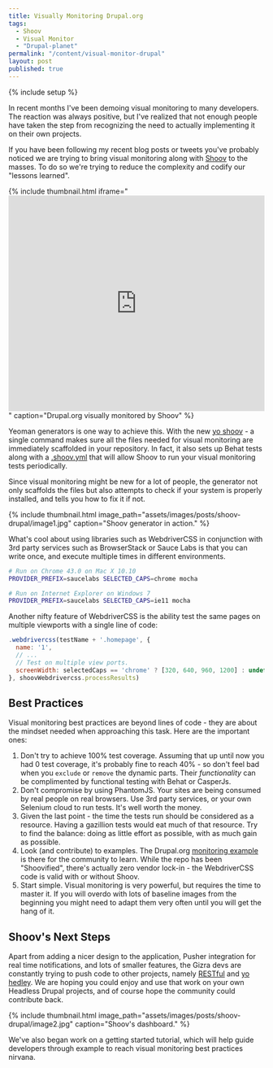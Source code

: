 ```yaml
---
title: Visually Monitoring Drupal.org
tags:
  - Shoov
  - Visual Monitor
  - "Drupal-planet"
permalink: "/content/visual-monitor-drupal"
layout: post
published: true
---
```


{% include setup %}

In recent months I've been demoing visual monitoring to many developers. The reaction was always positive, but I've realized that not enough people have taken the step from recognizing the need to actually implementing it on their own projects.

If you have been following my recent blog posts or tweets you've probably noticed we are trying to bring visual monitoring along with [Shoov](http://shoov.io) to the masses. To do so we're trying to reduce the complexity and codify our "lessons learned".

{% include thumbnail.html  iframe="<iframe src='http://gfycat.com/ifr/FrailVioletEmperorpenguin' frameborder='0' scrolling='no' width='100%' height='424' style='-webkit-backface-visibility: hidden;-webkit-transform: scale(1);' ></iframe>" caption="Drupal.org visually monitored by Shoov" %}

Yeoman generators is one way to achieve this. With the new [yo shoov](https://www.npmjs.com/package/generator-shoov) - a single command makes sure all the files needed for visual monitoring are immediately scaffolded in your repository. In fact, it also sets up Behat tests along with a [.shoov.yml](https://github.com/Gizra/drupal.org-shoov/blob/master/.shoov.yml) that will allow Shoov to run your visual monitoring tests periodically.

Since visual monitoring might be new for a lot of people, the generator not only scaffolds the files but also attempts to check if your system is properly installed, and tells you how to fix it if not.

{% include thumbnail.html  image_path="assets/images/posts/shoov-drupal/image1.jpg" caption="Shoov generator in action." %}

<!-- more -->

What's cool about using libraries such as WebdriverCSS in conjunction with 3rd party services such as BrowserStack or Sauce Labs is that you can write once, and execute multiple times in different environments.

```bash
# Run on Chrome 43.0 on Mac X 10.10
PROVIDER_PREFIX=saucelabs SELECTED_CAPS=chrome mocha

# Run on Internet Explorer on Windows 7
PROVIDER_PREFIX=saucelabs SELECTED_CAPS=ie11 mocha
```

Another nifty feature of WebdriverCSS is the ability test the same pages on multiple viewports with a single line of code:

```javascript
.webdrivercss(testName + '.homepage', {
  name: '1',
  // ...
  // Test on multiple view ports.
  screenWidth: selectedCaps == 'chrome' ? [320, 640, 960, 1200] : undefined,
}, shoovWebdrivercss.processResults)
```

## Best Practices

Visual monitoring best practices are beyond lines of code - they are about the mindset needed when approaching this task. Here are the important ones:

1. Don't try to achieve 100% test coverage. Assuming that up until now you had 0 test coverage, it's probably fine to reach 40% - so don't feel bad when you `exclude` or `remove` the dynamic parts. Their _functionality_ can be complimented by functional testing with Behat or CasperJs.
1. Don't compromise by using PhantomJS. Your sites are being consumed by real people on real browsers. Use 3rd party services, or your own Selenium cloud to run tests. It's well worth the money.
1. Given the last point - the time the tests run should be considered as a resource. Having a gazillion tests would eat much of that resource. Try to find the balance: doing as little effort as possible, with as much gain as possible.
1. Look (and contribute) to examples. The Drupal.org [monitoring example](https://github.com/Gizra/drupal.org-shoov) is there for the community to learn. While the repo has been "Shoovified", there's actually zero vendor lock-in - the WebdriverCSS code is valid with or without Shoov.
1. Start simple. Visual monitoring is very powerful, but requires the time to master it. If you will overdo with lots of baseline images from the beginning you might need to adapt them very often until you will get the hang of it.

## Shoov's Next Steps

Apart from adding a nicer design to the application, Pusher integration for real time notifications, and lots of smaller features, the Gizra devs are constantly trying to push code to other projects, namely [RESTful](https://github.com/RESTful-Drupal/restful) and [yo hedley](https://github.com/Gizra/generator-hedley). We are hoping you could enjoy and use that work on your own Headless Drupal projects, and of course hope the community could contribute back.

{% include thumbnail.html  image_path="assets/images/posts/shoov-drupal/image2.jpg" caption="Shoov's dashboard." %}

We've also began work on a getting started tutorial, which will help guide developers through example to reach visual monitoring best practices nirvana.
